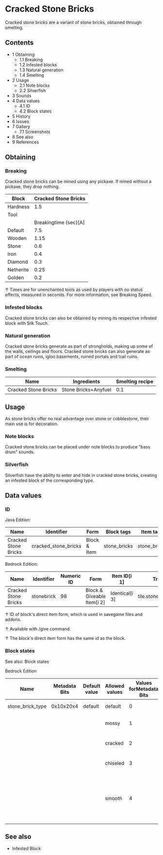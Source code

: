 # Cracked Stone Bricks
Cracked stone bricks are a variant of stone bricks, obtained through smelting.

## Contents
- 1 Obtaining
	- 1.1 Breaking
	- 1.2 Infested blocks
	- 1.3 Natural generation
	- 1.4 Smelting
- 2 Usage
	- 2.1 Note blocks
	- 2.2 Silverfish
- 3 Sounds
- 4 Data values
	- 4.1 ID
	- 4.2 Block states
- 5 History
- 6 Issues
- 7 Gallery
	- 7.1 Screenshots
- 8 See also
- 9 References

## Obtaining
### Breaking
Cracked stone bricks can be mined using any pickaxe. If mined without a pickaxe, they drop nothing.

| Block     | Cracked Stone Bricks  |
|-----------|-----------------------|
| Hardness  | 1.5                   |
| Tool      |                       |
|           | Breakingtime (sec)[A] |
| Default   | 7.5                   |
| Wooden    | 1.15                  |
| Stone     | 0.6                   |
| Iron      | 0.4                   |
| Diamond   | 0.3                   |
| Netherite | 0.25                  |
| Golden    | 0.2                   |


↑ Times are for unenchanted tools as used by players with no status effects, measured in seconds. For more information, see Breaking Speed.


### Infested blocks
Cracked stone bricks can also be obtained by mining its respective infested block with Silk Touch.

### Natural generation
Cracked stone bricks generate as part of strongholds, making up some of the walls, ceilings and floors. Cracked stone bricks can also generate as part of ocean ruins, igloo basements, ruined portals and trail ruins. 

### Smelting
| Name                 | Ingredients          | Smelting recipe |
|----------------------|----------------------|-----------------|
| Cracked Stone Bricks | Stone Bricks+Anyfuel | 0.1             |

## Usage
As stone bricks offer no real advantage over stone or cobblestone, their main use is for decoration.

### Note blocks
Cracked stone bricks can be placed under note blocks to produce "bass drum" sounds.

### Silverfish
Silverfish have the ability to enter and hide in cracked stone bricks, creating an infested block of the corresponding type.

## Data values
### ID
Java Edition:

| Name                 | Identifier           | Form         | Block tags   | Item tags    | Translation key                      |
|----------------------|----------------------|--------------|--------------|--------------|--------------------------------------|
| Cracked Stone Bricks | cracked_stone_bricks | Block & Item | stone_bricks | stone_bricks | block.minecraft.cracked_stone_bricks |

Bedrock Edition:

| Name                 | Identifier | Numeric ID | Form                       | Item ID[i 1]   | Translation key              |
|----------------------|------------|------------|----------------------------|----------------|------------------------------|
| Cracked Stone Bricks | stonebrick | 98         | Block & Giveable Item[i 2] | Identical[i 3] | tile.stonebrick.cracked.name |


↑ ID of block's direct item form, which is used in savegame files and addons.

↑ Available with /give command.

↑ The block's direct item form has the same id as the block.


### Block states
See also: Block states

Bedrock Edition

| Name             | Metadata Bits | Default value | Allowed values | Values forMetadata Bits | Description                                                |
|------------------|---------------|---------------|----------------|-------------------------|------------------------------------------------------------|
| stone_brick_type | 0x10x20x4     | default       | default        | 0                       | Stone Bricks                                               |
|                  |               |               | mossy          | 1                       | Mossy Stone Bricks                                         |
|                  |               |               | cracked        | 2                       | Cracked Stone Bricks                                       |
|                  |               |               | chiseled       | 3                       | Chiseled Stone Bricks                                      |
|                  |               |               | smooth         | 4                       | Smooth Stone Bricks (unused, same texture as regular ones) |



## See also
- Infested Block


